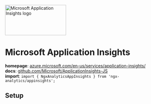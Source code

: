 <img 
    src="../../../assets/svg/appinsights.svg" 
    alt="Microsoft Application Insights logo"
    height="100px"
    width="200px" />

# Microsoft Application Insights
__homepage__: [azure.microsoft.com/en-us/services/application-insights/](https://azure.microsoft.com/en-us/services/application-insights/)  
__docs__: [github.com/Microsoft/ApplicationInsights-JS](https://github.com/Microsoft/ApplicationInsights-JS#microsoft-application-insights-javascript-sdk)  
__import__: `import { NgxAnalyticsAppInsights } from 'ngx-analytics/appinsights';`

## Setup
